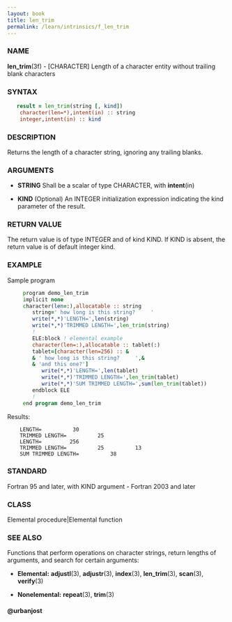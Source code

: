 ```yaml
---
layout: book
title: len_trim
permalink: /learn/intrinsics/f_len_trim
---
```

### NAME

**len\_trim**(3f) - \[CHARACTER\] Length of a character entity without trailing blank characters

### SYNTAX

```fortran
   result = len_trim(string [, kind])
    character(len=*),intent(in) :: string
    integer,intent(in) :: kind
```

### DESCRIPTION

Returns the length of a character string, ignoring any trailing blanks.

### ARGUMENTS

  - **STRING**
    Shall be a scalar of type CHARACTER, with **intent**(in)

  - **KIND**
    (Optional) An INTEGER initialization expression indicating the kind
    parameter of the result.

### RETURN VALUE

The return value is of type INTEGER and of kind KIND. If KIND is absent,
the return value is of default integer kind.

### EXAMPLE

Sample program

```fortran
     program demo_len_trim
     implicit none
     character(len=:),allocatable :: string
        string=' how long is this string?     '
        write(*,*)'LENGTH=',len(string)
        write(*,*)'TRIMMED LENGTH=',len_trim(string)
        !
        ELE:block ! elemental example
        character(len=:),allocatable :: tablet(:)
        tablet=[character(len=256) :: &
        & ' how long is this string?     ',&
        & 'and this one?']
           write(*,*)'LENGTH=',len(tablet)
           write(*,*)'TRIMMED LENGTH=',len_trim(tablet)
           write(*,*)'SUM TRIMMED LENGTH=',sum(len_trim(tablet))
        endblock ELE
        !
     end program demo_len_trim
```

Results:

```
    LENGTH=          30
    TRIMMED LENGTH=          25
    LENGTH=         256
    TRIMMED LENGTH=          25          13
    SUM TRIMMED LENGTH=          38
```

### STANDARD

Fortran 95 and later, with KIND argument - Fortran 2003
and later

### CLASS

Elemental procedure|Elemental function

### SEE ALSO

Functions that perform operations on character strings, return lengths
of arguments, and search for certain arguments:

  - **Elemental:**
    **adjustl**(3), **adjustr**(3), **index**(3), **len\_trim**(3),
    **scan**(3), **verify**(3)

  - **Nonelemental:**
    **repeat**(3), **trim**(3)

#### @urbanjost

